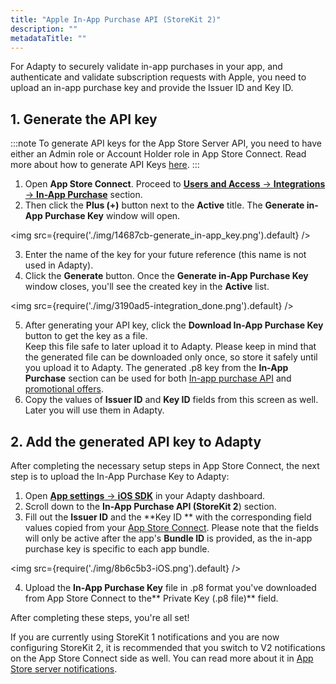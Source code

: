 ```yaml
---
title: "Apple In-App Purchase API (StoreKit 2)"
description: ""
metadataTitle: ""
---
```


For Adapty to securely validate in-app purchases in your app, and authenticate and validate subscription requests with Apple, you need to upload an in-app purchase key and provide the Issuer ID and Key ID.

## 1\. Generate the API key

:::note
To generate API keys for the App Store Server API, you need to have either an Admin role or Account Holder role in App Store Connect. Read more about how to generate API Keys [here](https://developer.apple.com/documentation/appstoreserverapi/creating_api_keys_to_use_with_the_app_store_server_api).
:::

1. Open **App Store Connect**. Proceed to [**Users and Access** → **Integrations** → **In-App Purchase**](https://appstoreconnect.apple.com/access/integrations/api/subs) section.
2. Then click the **Plus (+)** button next to the **Active** title. The **Generate in-App Purchase Key** window will open.


<img
  src={require('./img/14687cb-generate_in-app_key.png').default}
/>





3. Enter the name of the key for your future reference (this name is not used in Adapty).
4. Click the **Generate** button. Once the **Generate in-App Purchase Key** window closes, you'll see the created key in the **Active** list.

   
<img
  src={require('./img/3190ad5-integration_done.png').default}
/>



5. After generating your API key, click the **Download In-App Purchase Key** button to get the key as a file.  
   Keep this file safe to later upload it to Adapty. Please keep in mind that the generated file can be downloaded only once, so store it safely until you upload it to Adapty. The generated .p8 key from the **In-App Purchase** section can be used for both  [In-app purchase API](https://docs.adapty.io/docs/in-app-purchase-api-storekit-2) and [promotional offers](https://docs.adapty.io/docs/app-store-promotional-offers).
6. Copy the values of **Issuer ID** and **Key ID** fields from this screen as well. Later you will use them in Adapty.

## 2\. Add the generated API key to Adapty

After completing the necessary setup steps in App Store Connect, the next step is to upload the In-App Purchase Key to Adapty:

1. Open [**App settings** -> **iOS SDK**](https://app.adapty.io/settings/ios-sdk) in your Adapty dashboard. 
2. Scroll down to the **In-App Purchase API (StoreKit 2**) section. 
3. Fill out the **Issuer ID** and the  **Key ID ** with the corresponding field values copied from your [App Store Connect](https://docs.adapty.io/docs/in-app-purchase-api-storekit-2#1-generate-the-api-key). Please note that the fields will only be active after the app's **Bundle ID** is provided, as the in-app purchase key is specific to each app bundle.

   
<img
  src={require('./img/8b6c5b3-iOS.png').default}
/>



4. Upload the **In-App Purchase Key** file in .p8 format you've downloaded from App Store Connect to the** Private Key (.p8 file)** field.

After completing these steps, you're all set! 

If you are currently using StoreKit 1 notifications and you are now configuring StoreKit 2, it is recommended that you switch to V2 notifications on the App Store Connect side as well. You can read more about it in [App Store server notifications](https://docs.adapty.io/docs/app-store-server-notifications).